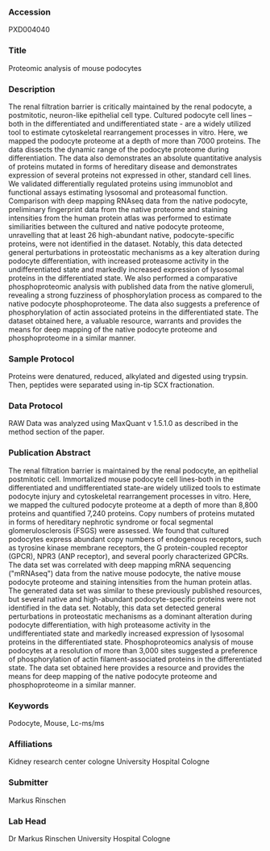 ### Accession
PXD004040

### Title
Proteomic analysis of mouse podocytes

### Description
The renal filtration barrier is critically maintained by the renal podocyte, a postmitotic, neuron-like epithelial cell type. Cultured podocyte cell lines – both in the differentiated and undifferentiated state - are a widely utilized tool to estimate cytoskeletal rearrangement processes in vitro. Here, we mapped the podocyte proteome at a depth of more than 7000 proteins. The data dissects the dynamic range of the podocyte proteome during differentiation. The data also demonstrates an absolute quantitative analysis of proteins mutated in forms of hereditary disease and demonstrates expression of several proteins not expressed in other, standard cell lines. We validated differentially regulated proteins using immunoblot and functional assays estimating lysosomal and proteasomal function. Comparison with deep mapping RNAseq data from the native podocyte, preliminary fingerprint data from the native proteome and staining intensities from the human protein atlas was performed to estimate similiarities between the cultured and native podocyte proteome, unravelling that at least 26 high-abundant native, podocyte-specific proteins, were not identified in the dataset.  Notably, this data detected general perturbations in proteostatic mechanisms as a key alteration during podocyte differentiation, with increased proteasome activity in the undifferentiated state and markedly increased expression of lysosomal proteins in the differentiated state. We also performed a comparative phosphoproteomic analysis with published data from the native glomeruli, revealing a strong fuzziness of phosphorylation process as compared to the native podocyte phosphoproteome. The data also suggests a preference of phosphorylation of actin associated proteins in the differentiated state. The dataset obtained here, a valuable resource, warrants and provides the means for deep mapping of the native podocyte proteome and phosphoproteome in a similar manner.

### Sample Protocol
Proteins were denatured, reduced, alkylated and digested using trypsin. Then, peptides were separated using in-tip SCX fractionation.

### Data Protocol
RAW Data was analyzed using MaxQuant v 1.5.1.0 as described in the method section of the paper.

### Publication Abstract
The renal filtration barrier is maintained by the renal podocyte, an epithelial postmitotic cell. Immortalized mouse podocyte cell lines-both in the differentiated and undifferentiated state-are widely utilized tools to estimate podocyte injury and cytoskeletal rearrangement processes in vitro. Here, we mapped the cultured podocyte proteome at a depth of more than 8,800 proteins and quantified 7,240 proteins. Copy numbers of proteins mutated in forms of hereditary nephrotic syndrome or focal segmental glomerulosclerosis (FSGS) were assessed. We found that cultured podocytes express abundant copy numbers of endogenous receptors, such as tyrosine kinase membrane receptors, the G protein-coupled receptor (GPCR), NPR3 (ANP receptor), and several poorly characterized GPCRs. The data set was correlated with deep mapping mRNA sequencing ("mRNAseq") data from the native mouse podocyte, the native mouse podocyte proteome and staining intensities from the human protein atlas. The generated data set was similar to these previously published resources, but several native and high-abundant podocyte-specific proteins were not identified in the data set. Notably, this data set detected general perturbations in proteostatic mechanisms as a dominant alteration during podocyte differentiation, with high proteasome activity in the undifferentiated state and markedly increased expression of lysosomal proteins in the differentiated state. Phosphoproteomics analysis of mouse podocytes at a resolution of more than 3,000 sites suggested a preference of phosphorylation of actin filament-associated proteins in the differentiated state. The data set obtained here provides a resource and provides the means for deep mapping of the native podocyte proteome and phosphoproteome in a similar manner.

### Keywords
Podocyte, Mouse, Lc-ms/ms

### Affiliations
Kidney research center cologne
University Hospital Cologne

### Submitter
Markus Rinschen

### Lab Head
Dr Markus Rinschen
University Hospital Cologne


